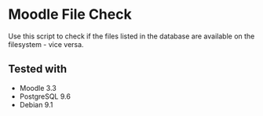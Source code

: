 # Moodle File Check
Use this script to check if the files listed in the database are available on the filesystem - vice versa.

## Tested with
  * Moodle 3.3
  * PostgreSQL 9.6
  * Debian 9.1
